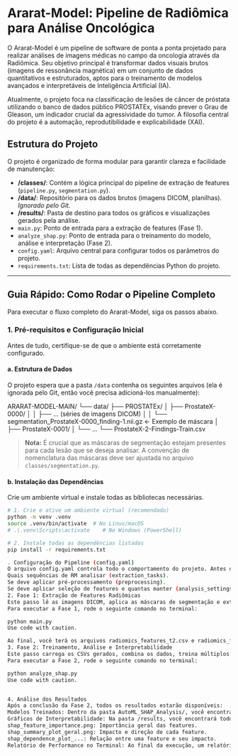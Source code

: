 # Ararat-Model: Pipeline de Radiômica para Análise Oncológica

O Ararat-Model é um pipeline de software de ponta a ponta projetado para realizar análises de imagens médicas no campo da oncologia através da Radiômica. Seu objetivo principal é transformar dados visuais brutos (imagens de ressonância magnética) em um conjunto de dados quantitativos e estruturados, aptos para o treinamento de modelos avançados e interpretáveis de Inteligência Artificial (IA).

Atualmente, o projeto foca na classificação de lesões de câncer de próstata utilizando o banco de dados público PROSTATEx, visando prever o Grau de Gleason, um indicador crucial da agressividade do tumor. A filosofia central do projeto é a automação, reprodutibilidade e explicabilidade (XAI).

## Estrutura do Projeto

O projeto é organizado de forma modular para garantir clareza e facilidade de manutenção:

-   **/classes/**: Contém a lógica principal do pipeline de extração de features (`pipeline.py`, `segmentation.py`).
-   **/data/**: Repositório para os dados brutos (imagens DICOM, planilhas). *Ignorado pelo Git.*
-   **/results/**: Pasta de destino para todos os gráficos e visualizações gerados pela análise.
-   `main.py`: Ponto de entrada para a extração de features (Fase 1).
-   `analyze_shap.py`: Ponto de entrada para o treinamento do modelo, análise e interpretação (Fase 2).
-   `config.yaml`: Arquivo central para configurar todos os parâmetros do projeto.
-   `requirements.txt`: Lista de todas as dependências Python do projeto.

---

## Guia Rápido: Como Rodar o Pipeline Completo

Para executar o fluxo completo do Ararat-Model, siga os passos abaixo.

### 1. Pré-requisitos e Configuração Inicial

Antes de tudo, certifique-se de que o ambiente está corretamente configurado.

#### a. Estrutura de Dados
O projeto espera que a pasta `/data` contenha os seguintes arquivos (ela é ignorada pelo Git, então você precisa adicioná-los manualmente):

ARARAT-MODEL-MAIN/
└── data/
├── PROSTATEx/
│ ├── ProstateX-0000/
│ │ ├── ... (séries de imagens DICOM)
│ │ └── segmentation_ProstateX-0000_finding-1.nii.gz <- Exemplo de máscara
│ ├── ProstateX-0001/
│ └── ...
└── ProstateX-2-Findings-Train.csv

> **Nota:** É crucial que as máscaras de segmentação estejam presentes para cada lesão que se deseja analisar. A convenção de nomenclatura das máscaras deve ser ajustada no arquivo `classes/segmentation.py`.

#### b. Instalação das Dependências
Crie um ambiente virtual e instale todas as bibliotecas necessárias.

```bash
# 1. Crie e ative um ambiente virtual (recomendado)
python -m venv .venv
source .venv/bin/activate  # No Linux/macOS
# .\.venv\Scripts\activate    # No Windows (PowerShell)

# 2. Instale todas as dependências listadas
pip install -r requirements.txt

. Configuração do Pipeline (config.yaml)
O arquivo config.yaml controla todo o comportamento do projeto. Antes de executar, você pode revisar e ajustar parâmetros como:
Quais sequências de RM analisar (extraction_tasks).
Se deve aplicar pré-processamento (preprocessing).
Se deve aplicar seleção de features e quantas manter (analysis_settings).
2. Fase 1: Extração de Features Radiômicas
Este passo lê as imagens DICOM, aplica as máscaras de segmentação e extrai mais de 100 features radiômicas para cada lesão, salvando-as em arquivos CSV.
Para executar a Fase 1, rode o seguinte comando no terminal:

python main.py
Use code with caution.

Ao final, você terá os arquivos radiomics_features_t2.csv e radiomics_features_adc.csv (ou outros, conforme configurado) na raiz do projeto.
3. Fase 2: Treinamento, Análise e Interpretabilidade
Este passo carrega os CSVs gerados, combina os dados, treina múltiplos modelos de machine learning usando AutoML, e realiza uma análise de interpretabilidade profunda com SHAP.
Para executar a Fase 2, rode o seguinte comando no terminal:

python analyze_shap.py
Use code with caution.


4. Análise dos Resultados
Após a conclusão da Fase 2, todos os resultados estarão disponíveis:
Modelos Treinados: Dentro da pasta AutoML_SHAP_Analysis/, você encontrará uma pasta para cada modelo treinado, contendo os artefatos do modelo, o leaderboard de performance, etc.
Gráficos de Interpretabilidade: Na pasta /results, você encontrará todos os gráficos SHAP gerados, como:
shap_feature_importance.png: Importância geral das features.
shap_summary_plot_geral.png: Impacto e direção de cada feature.
shap_dependence_plot_...: Relação entre uma feature e seu impacto.
Relatório de Performance no Terminal: Ao final da execução, um relatório detalhado com a acurácia, AUC, precision e recall (calculados com validação cruzada por paciente) será exibido diretamente no terminal.